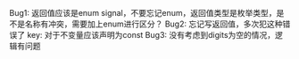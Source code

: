 Bug1: 返回值应该是enum signal，不要忘记enum，返回值类型是枚举类型，是不是名称有冲突，需要加上enum进行区分？
Bug2: 忘记写返回值，多次犯这种错误了
key: 对于不变量应该声明为const
Bug3: 没有考虑到digits为空的情况，逻辑有问题